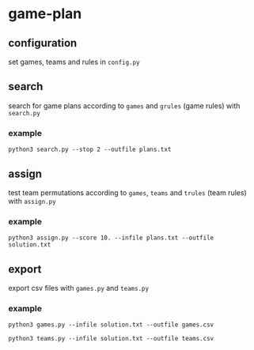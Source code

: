 # game-plan

## configuration

set games, teams and rules in `config.py`

## search

search for game plans according to `games` and `grules` (game rules) with `search.py`

### example

```
python3 search.py --stop 2 --outfile plans.txt
```

## assign

test team permutations according to `games`, `teams` and `trules` (team rules) with `assign.py`

### example

```
python3 assign.py --score 10. --infile plans.txt --outfile solution.txt
```

## export

export csv files with `games.py` and `teams.py`

### example

```
python3 games.py --infile solution.txt --outfile games.csv
```

```
python3 teams.py --infile solution.txt --outfile teams.csv
```

